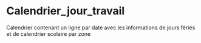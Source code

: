 # Calendrier_jour_travail
Calendrier contenant un ligne par date avec les informations de jours fériés et de calendrier scolaire par zone
